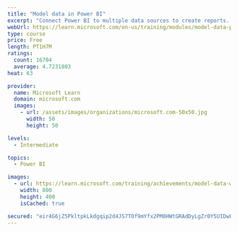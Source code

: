 ```yaml
---
title: "Model data in Power BI"
excerpt: "Connect Power BI to multiple data sources to create reports. Define the relationship between your data sources."
webUrl: https://learn.microsoft.com/en-us/training/modules/model-data-power-bi/
type: course
price: Free
length: PT1H7M
ratings:
  count: 16704
  average: 4.7231803
heat: 63

provider:
  name: Microsoft Learn
  domain: microsoft.com
  images:
    - url: /assets/images/organizations/microsoft.com-50x50.jpg
      width: 50
      height: 50

levels:
  - Intermediate

topics:
  - Power BI

images:
  - url: https://learn.microsoft.com/training/achievements/model-data-with-power-bi-desktop-social.png
    width: 800
    height: 400
    isCached: true

secured: "eir4G6jZ5PkltpkLkdgqip2d4JS7TOf9mYfx2PM8HWtGRAdDyLgZr0Y5UIDwLlInY0fMmLdoOXSsXQfXewaiwPLr589ylVYBMsLLZseiEl+HJHaw9gM58Ecwtkk26hQdaGHgr+YUOvMGoGonu7csN6VugmQ++p4DDsvEBnvLNY6BBOvF7/ZY/DBJvn/8tZ8pWrfm8621iVlW/1Esh4J3JKoBoYP9h5MU2vf27lkg2k/BPTaM0dGVPVteQ8n/VBjd4gRxcdA0Vc5refFGjO+F8ACQYvn8XHua8oFdIMVWPeJ/A/hYNEoVTcByuTEKWV8iZuVMRkNUqVxeUhWWVnnEApFbA3PoQ5r4llbsBI0lhYP4ZzonmIdYc/W68hIBWubEImKkQFb1JueVOeZG9f3xd7wLkDR+r7+AcpsDCFpF4J0qNmoRmm8BKjycytb8JBPj;cTWMDlO9HCj0Wfmi7GYF8Q=="
---
```


